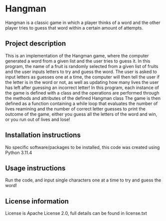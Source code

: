 # Hangman
Hangman is a classic game in which a player thinks of a word and the other player tries to guess that word within a certain amount of attempts.

## Project description
This is an implementation of the Hangman game, where the computer generated a word from a given list and the user 
tries to guess it. 
In this program, the name of a fruit is randomly selected from a given list of fruits and the user inputs letters to 
try and guess the word.
The user is asked to input letters as guesses one at a time, the computer will then tell the user if the letter is in 
the word or not, as well as updating how many lives the user has left after guessing an incorrect letter!
In this program, each instance of the game is defined with a class and the operations are performed through the methods 
and attributes of the defined Hangman class 
The game is then defined as a function containing a while loop that evaluates the number of lives reamining and the  number of correct letter 
guesses to print the outcome of the game, either you guess all the letters of the word and win, or you run out of lives and lose! 

## Installation instructions
No specific software/packages to be installed, this code was created using Python 3.11.4 

## Usage instructions 
Run the code, and input single characters one at a time to try and guess the word!

## License information
License is Apache License 2.0, full details can be found in license.txt



 
